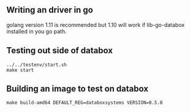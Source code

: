 ## Writing an driver in go

golang version 1.11 is recommended but 1.10 will work if lib-go-databox installed in you go path.

## Testing out side of databox

```
../../testenv/start.sh
make start
```

## Building an image to test on databox

```
make build-amd64 DEFAULT_REG=databoxsystems VERSION=0.5.0
```
